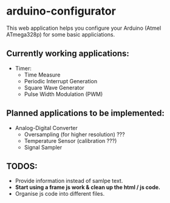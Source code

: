 # arduino-configurator
This web application helps you configure your Arduino (Atmel ATmega328p) for some basic appliciations.

## Currently working applications:
* Timer:
  * Time Measure
  * Periodic Interrupt Generation
  * Square Wave Generator
  * Pulse Width Modulation (PWM)

## Planned applications to be implemented:
* Analog-Digital Converter
  * Oversampling (for higher resolution) ???
  * Temperature Sensor (calibration ???)
  * Signal Sampler

## TODOS:
* Provide information instead of samlpe text.
* **Start using a frame js work & clean up the html / js code.**
* Organise js code into different files.
